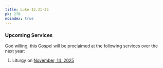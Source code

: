 ```yaml
---
title: Luke 13.31-35
pk: 278
noindex: true
---
```


### Upcoming Services

God willing, this Gospel will be proclaimed at the following services over the next year:


1. Liturgy on [November, 14, 2025](https://orthocal.info/readings/gregorian/2025/11/14/)
